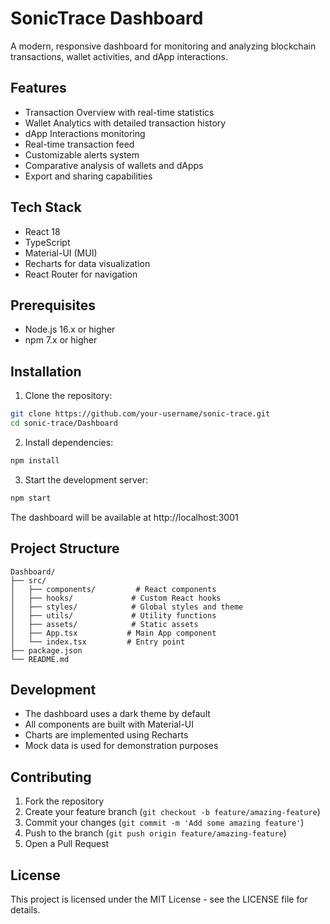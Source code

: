 # SonicTrace Dashboard

A modern, responsive dashboard for monitoring and analyzing blockchain transactions, wallet activities, and dApp interactions.

## Features

- Transaction Overview with real-time statistics
- Wallet Analytics with detailed transaction history
- dApp Interactions monitoring
- Real-time transaction feed
- Customizable alerts system
- Comparative analysis of wallets and dApps
- Export and sharing capabilities

## Tech Stack

- React 18
- TypeScript
- Material-UI (MUI)
- Recharts for data visualization
- React Router for navigation

## Prerequisites

- Node.js 16.x or higher
- npm 7.x or higher

## Installation

1. Clone the repository:

```bash
git clone https://github.com/your-username/sonic-trace.git
cd sonic-trace/Dashboard
```

2. Install dependencies:

```bash
npm install
```

3. Start the development server:

```bash
npm start
```

The dashboard will be available at http://localhost:3001

## Project Structure

```
Dashboard/
├── src/
│   ├── components/         # React components
│   ├── hooks/             # Custom React hooks
│   ├── styles/            # Global styles and theme
│   ├── utils/             # Utility functions
│   ├── assets/            # Static assets
│   ├── App.tsx           # Main App component
│   └── index.tsx         # Entry point
├── package.json
└── README.md
```

## Development

- The dashboard uses a dark theme by default
- All components are built with Material-UI
- Charts are implemented using Recharts
- Mock data is used for demonstration purposes

## Contributing

1. Fork the repository
2. Create your feature branch (`git checkout -b feature/amazing-feature`)
3. Commit your changes (`git commit -m 'Add some amazing feature'`)
4. Push to the branch (`git push origin feature/amazing-feature`)
5. Open a Pull Request

## License

This project is licensed under the MIT License - see the LICENSE file for details.
